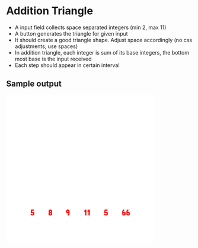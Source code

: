 # Addition Triangle

- A input field collects space separated integers (min 2, max 11)
- A button generates the triangle for given input
- It should create a good triangle shape. Adjust space accordingly (no css adjustments, use spaces)
- In addition triangle, each integer is sum of its base integers, the bottom most base is the input received
- Each step should appear in certain interval

## Sample output

![](./triangle-addition.gif)

